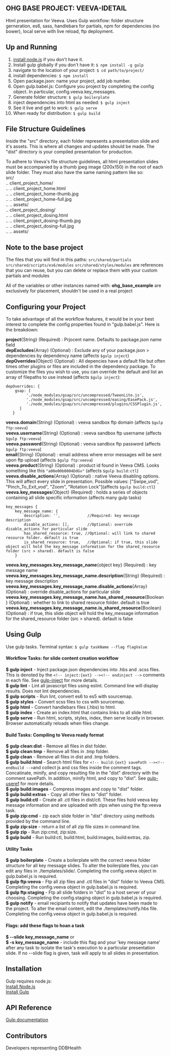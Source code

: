 ## OHG BASE PROJECT: VEEVA-IDETAIL
Html presentation for Veeva. Uses Gulp workflow: folder structure gerneration, es6, sass, handlebars for partials, npm for dependencies (no bower), local serve with live reload, ftp deployment.  

## Up and Running  
1. [install node.js](https://nodejs.org) if you don't have it.  
1. Install gulp globally if you don't have it: ```$ npm install -g gulp```  
1. navigate to the location of your project: ```$ cd path/to/project/```  
1. install dependencies: ```$ npm install```  
1. Open package.json: name your project, add job number.  
1. Open gulp.babel.js: Configure you project by completing the config object. In particular, config.veeva.key_messages.  
1. Generate folder structure: ```$ gulp boilerplate```  
1. inject dependencies into html as needed: ```$ gulp inject```  
1. See it live and get to work: ```$ gulp serve```  
1. When ready for distribution: ```$ gulp build```  

## File Structure Guidelines  
Inside the "src" directory, each folder represents a presentation slide and it's assets. This is where all changes and updates should be made. The "dist" directory is your compiled presentation for production.  

To adhere to Veeva's file structure guidelines, all html presentation slides must be accompanied by a thumb jpeg image (200x150) in the root of each slide folder. They must also have the same naming pattern like so:  
src/  
.. client_project_home/  
.. .. client_project_home.html  
.. .. client_project_home-thumb.jpg  
.. .. client_project_home-full.jpg  
.. .. assets/  
.. client_project_dosing/  
.. .. client_project_dosing.html  
.. .. client_project_dosing-thumb.jpg  
.. .. client_project_dosing-full.jpg  
.. .. assets/  

## Note to the base project
The files that you will find in this paths:
`src/shared/partials`
`src/shared/scripts/es6/modules`
`src/shared/styles/modules`
are references that you can reuse, but you can delete or replace them with your
custom partials and modules

All of the variables or other instances named with: **ohg_base_example** are
exclusively for placement, shouldn't be used in a real project

## Configuring your Project
To take advantage of all the workflow features, it would be in your best interest to complete the config properties found in "gulp.babel.js". Here is the breakdown:  

**project**{String} (Required) : Prjocent name. Defaults to package.json name field  
**depExcludes**{Array} (Optional) : Exclude any of your package.json > dependencies by dependency name (affects ```$gulp inject```)  
**depOverrides**{Object} (Optional) : All depencies have a default file but often times other plugins or files are included in the dependency package. To customize the files you wish to use, you can override the default and list an array of filepaths to use instead (affects ```$gulp inject```):  
```
depOverrides: {
    gsap: [
         './node_modules/gsap/src/uncompressed/TweenLite.js',
         './node_modules/gsap/src/uncompressed/easing/EasePack.js',
         './node_modules/gsap/src/uncompressed/plugins/CSSPlugin.js',
      ]
   }
```  
**veeva.domain**{String} (Optional) : veeva sandbox ftp domain (affects ```$gulp ftp:veeva```)  
**veeva.username**{String} (Optional) : veeva sandbox ftp username (affects ```$gulp ftp:veeva```)  
**veeva.password**{String} (Optional) : veeva sandbox ftp password (affects ```$gulp ftp:veeva```)  
**email**{String} (Optional) : email address where error messages will be sent upon ftp upload (affects ```$gulp ftp:veeva```)  
**veeva.product**{String} (Optional) : product id found in Veeva CMS. Looks something like this ```"a00e00b0004DdGv"``` (affects ```$gulp build:ctl```)  
**veeva.disable_actions**{Array} (Optional) : native Veeva disabling options. This will affect every slide in presentation. Possible values:
["Swipe_vod", "Pinch_To_Exit_vod", "Zoom", "Rotation Lock"](affects ```$gulp build:ctl```)  
**veeva.key_messages**{Object} (Required) : holds a series of objects containing all slide specific information (affects many gulp tasks)  
```
key_messages {  
    key_message_name: {
        description: '',            //Required: key message description
        disable_actions: [],        //Optional: override disable_actions for particular slide
        has_shared_resource: true, //Optional: will link to shared resource folder. default is true
        is_shared_resource: true,   //Optional: if true, this slide object will hold the key_message information for the shared_resource folder (src > shared). default is false
    }
```
**veeva.key_messages.key_message_name**{object key} (Required) : key message name  
**veeva.key_messages.key_message_name.description**{String} (Required) : key message description  
**veeva.key_messages.key_message_name.disable_actions**{Array} (Optional) : override disable_actions for particular slide  
**veeva.key_messages.key_message_name.has_shared_resource**{Boolean} (Optional) : whether to link to shared resource folder. default is true  
**veeva.key_messages.key_message_name.is_shared_resource**{Boolean} (Optional) : if true, this slide object will hold the key_message information for the shared_resource folder (src > shared). default is false  

## Using Gulp  
Use gulp tasks. Terminal syntax: ```$ gulp taskName --flag flagValue```  

#### Workflow Tasks: for slide content creation workflow
**$ gulp inject** - Inject package.json dependencies into .hbs and .scss files. This is denoted by the ```<!-- inject:{ext} --><!-- endinject -->``` comments in each file. See [gulp-inject](https://www.npmjs.com/package/gulp-inject) for more details.  
**$ gulp lint** - Lint all javascript files using eslint. Command line will display results. Does not lint dependencies.  
**$ gulp scripts** - Run lint, convert es6 to es5 with sourcemap.   
**$ gulp styles** - Convert scss files to css with sourcemap.  
**$ gulp html** - Convert handlebars files (.hbs) to html.  
**$ gulp index** - Create an index.html that contains links to all slide html.  
**$ gulp serve** - Run html, scripts, styles, index, then serve locally in browser. Browser automatically reloads when files change.    

#### Build Tasks: Compiling to Veeva ready format
**$ gulp clean:dist** - Remove all files in dist folder.  
**$ gulp clean:tmp** - Remove all files in .tmp folder.  
**$ gulp clean** - Remove all files in dist and .tmp folders.  
**$ gulp build:html** - Search html files for ```<!-- build:{ext} savePath --><!-- endbuild -->```and collect js and css files inside the comment tags.  Concatinate, minify, and copy resulting file in the "dist" directory with the comment savePath. In addition, minify html, and copy to "dist". See [gulp-useref](https://www.npmjs.com/package/gulp-useref) for more details.  
**$ gulp build:images** - Compress images and copy to "dist" folder.  
**$ gulp build:extras** - Copy all other files to "dist" folder.  
**$ gulp build:ctl** - Create all .ctl files in dist/ctl. These files hold veeva key message information and are uploaded with zips when using the ftp:veeva task.  
**$ gulp zip:cmd** - zip each slide folder in "dist" directory using methods provided by the command line.  
**$ gulp zip:size** - return a list of all zip file sizes in command line.  
**$ gulp zip** - Run zip:cmd, zip:size.  
**$ gulp build** - Run build:ctl, build:html, build:images, build:extras, zip.  

#### Utility Tasks
**$ gulp boilerplate** - Create a boilerplate with the correct veeva folder structure for all key message slides. To alter the boilerplate files, you can edit any files in ./templates/slide/. Completing the config.veeva object in gulp.babel.js is required.  
**$ gulp ftp:veeva** - Ftp all zip files and .ctl files in "dist" folder to Veeva CMS. Completing the config.veeva object in gulp.babel.js is required.  
**$ gulp ftp:staging** - Ftp all slide folders in "dist" to a host server of your choosing. Completing the config.staging object in gulp.babel.js is required.  
**$ gulp notify** - email recipiants to notify that updates have been made to the project. To alter the email content, edit the ./templates/notify.hbs file. Completing the config.veeva object in gulp.babel.js is required.  

#### Flags: add these flags to hoan a task
**$ --slide key_message_name** or  
**$ -s key_message_name** - include this flag and your 'key message name' after any task to isolate the task's execution to a particular presentation slide. If no --slide flag is given, task will apply to all slides in presentation.  

## Installation
Gulp requires node.js:  
[Install Node.js](https://nodejs.org)  
[Install Gulp](https://github.com/gulpjs/gulp/blob/master/docs/getting-started.md)

## API Reference
[Gulp documentation](https://github.com/gulpjs/gulp/blob/master/docs/getting-started.md)

## Contributors
Developers representing DDBHealth
